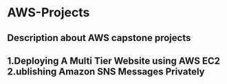 # AWS-Projects
Description about AWS capstone projects
-----------------------------------------------

1.Deploying A Multi Tier Website using AWS EC2
2.ublishing Amazon SNS Messages Privately
-----------------------------------------------
